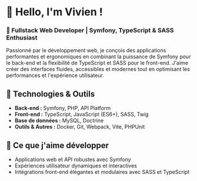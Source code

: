 # 👋 Hello, I'm Vivien !

### 🚀 Fullstack Web Developer | Symfony, TypeScript & SASS Enthusiast

Passionné par le développement web, je conçois des applications performantes et ergonomiques en combinant la puissance de Symfony pour le back-end et la flexibilité de TypeScript et SASS pour le front-end. J'aime créer des interfaces fluides, accessibles et modernes tout en optimisant les performances et l'expérience utilisateur.

## 🔧 Technologies & Outils
- **Back-end :** Symfony, PHP, API Platform
- **Front-end :** TypeScript, JavaScript (ES6+), SASS, Twig
- **Base de données :** MySQL, Doctrine
- **Outils & Autres :** Docker, Git, Webpack, Vite, PHPUnit

## 🌱 Ce que j'aime développer
- Applications web et API robustes avec Symfony
- Expériences utilisateur dynamiques et interactives
- Intégrations front-end élégantes et modulaires avec SASS et TypeScript

<!--
**viviengajac/viviengajac** is a ✨ _special_ ✨ repository because its `README.md` (this file) appears on your GitHub profile.

Here are some ideas to get you started:

- 🔭 I’m currently working on ...
- 🌱 I’m currently learning ...
- 👯 I’m looking to collaborate on ...
- 🤔 I’m looking for help with ...
- 💬 Ask me about ...
- 📫 How to reach me: ...
- 😄 Pronouns: ...
- ⚡ Fun fact: ...
-->
